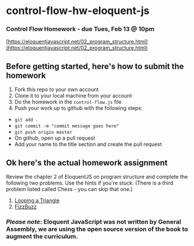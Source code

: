 # control-flow-hw-eloquent-js
### Control Flow Homework - due Tues, Feb 13 @ 10pm

[https://eloquentjavascript.net/02_program_structure.html](https://eloquentjavascript.net/02_program_structure.html)

## Before getting started, here's how to submit the homework
1. Fork this repo to your own account
2. Clone it to your local machine from your account
3. Do the homework in the `control-flow.js` file
4. Push your work up to github with the following steps:
  - `git add .`
  - `git commit -m "commit message goes here"`
  - `git push origin master`
  - On github, open up a pull request
  - Add your name to the title section and create the pull request

## Ok here's the actual homework assignment
Review the chapter 2 of EloquentJS on program structure and complete the following two problems. Use the hints if you're stuck.  (There is a third problem listed called Chess - you can skip that one.)
1. [Looping a Triangle](https://eloquentjavascript.net/02_program_structure.html#h_umoXp9u0e7)
2. [FizzBuzz](https://eloquentjavascript.net/02_program_structure.html#h_rebKE3gdjV)


### *Please note*: Eloquent JavaScript was not written by General Assembly, we are using the open source version of the book to augment the curriculum.
